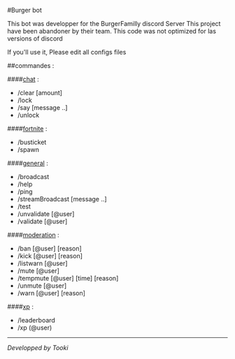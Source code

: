 #Burger bot

This bot was developper for the BurgerFamilly discord Server
This project have been abandoner by their team.
This code was not optimized for las versions of discord

If you'll use it, Please edit all configs files

##commandes :

####<u>chat</u> : 
- /clear [amount]
- /lock
- /say [message ..]
- /unlock

####<u>fortnite</u> : 
- /busticket
- /spawn

####<u>general</u> : 
- /broadcast
- /help
- /ping
- /streamBroadcast [message ..]
- /test
- /unvalidate [@user]
- /validate [@user]

####<u>moderation</u> : 
- /ban [@user] [reason]
- /kick [@user] [reason]
- /listwarn [@user]
- /mute [@user]
- /tempmute [@user] [time] [reason]
- /unmute [@user]
- /warn [@user] [reason]

####<u>xp</u> : 
- /leaderboard
- /xp (@user)

<hr>
<i>Developped by Tooki</i>
